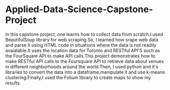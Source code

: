 # Applied-Data-Science-Capstone-Project
In this capstone project, one learns how to collect data from scratch.I used BeautifulSoup library for web scraping.So, I learned how srape web data and parse it using HTML code in situations where the data is not readily avaialable.It uses the location data for Toronto and RESTful API'S such as the FourSquare API to make API calls.This project demonstrates how to make RESTful API calls to the Foursquare API to retrieve data about venues in different neighborhoods around the world.Then, I used python and it's libraries to convert the data into a dataframe,manipulate it and use k-means clustering.Finally,I used the Folium library to create maps to show my results.
